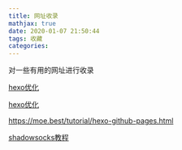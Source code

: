 ```yaml
---
title: 网址收录
mathjax: true
date: 2020-01-07 21:50:44
tags: 收藏
categories:
---
```


对一些有用的网址进行收录

<!--more-->

[hexo优化]( https://www.cnblogs.com/yafine/p/12112210.html )

[hexo优化]( https://sakitami.github.io/posts/18f169a8/ )

[https://moe.best/tutorial/hexo-github-pages.html ]( https://moe.best/tutorial/hexo-github-pages.html )

[shadowsocks教程]( https://my.oschina.net/u/2263364/blog/1558871 )

